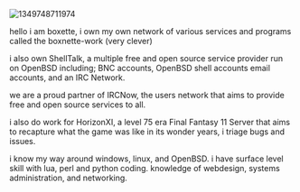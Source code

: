 ![1349748711974](https://i.pinimg.com/originals/c1/a0/b9/c1a0b935463016b652b6d155d4366ed3.jpg)


hello i am boxette, i own my own network of various services and programs called the boxnette-work (very clever)


i also own ShellTalk, a multiple free and open source service provider run on OpenBSD including; BNC accounts, OpenBSD shell accounts
email accounts, and an IRC Network. 

we are a proud partner of IRCNow, the users network that aims to provide free and open source services to all.


i also do work for HorizonXI, a level 75 era Final Fantasy 11 Server that aims to recapture what the game was like in its wonder years,
i triage bugs and issues.

i know my way around windows, linux, and OpenBSD. i have surface level skill with lua, perl and python coding. knowledge of webdesign, systems administration, and networking.
